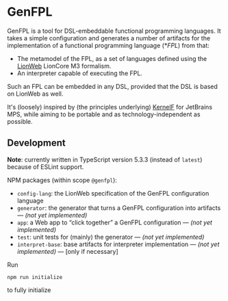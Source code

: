 # GenFPL

GenFPL is a tool for DSL-embeddable functional programming languages.
It takes a simple configuration and generates a number of artifacts for the implementation of a functional programming language (**FPL*) from that:

* The metamodel of the FPL, as a set of languages defined using the [LionWeb](https://lionweb.io/) LionCore M3 formalism.
* An interpreter capable of executing the FPL.

Such an FPL can be embedded in any DSL, provided that the DSL is based on LionWeb as well.

It's (loosely) inspired by (the principles underlying) [KernelF](https://markusvoelter.medium.com/design-evolution-and-use-of-kernelf-b6c76993757d) for JetBrains MPS, while aiming to be portable and as technology-independent as possible.


## Development

**Note**: currently written in TypeScript version 5.3.3 (instead of `latest`) because of ESLint support.

NPM packages (within scope `@genfpl`):

* `config-lang`: the LionWeb specification of the GenFPL configuration language
* `generator`: the generator that turns a GenFPL configuration into artifacts — _(not yet implemented)_
* `app`: a Web app to “click together” a GenFPL configuration — _(not yet implemented)_
* `test`: unit tests for (mainly) the generator — _(not yet implemented)_
* `interpret-base`: base artifacts for interpreter implementation — _(not yet implemented)_ — [only if necessary]

Run

```shell
npm run initialize
```

to fully initialize
